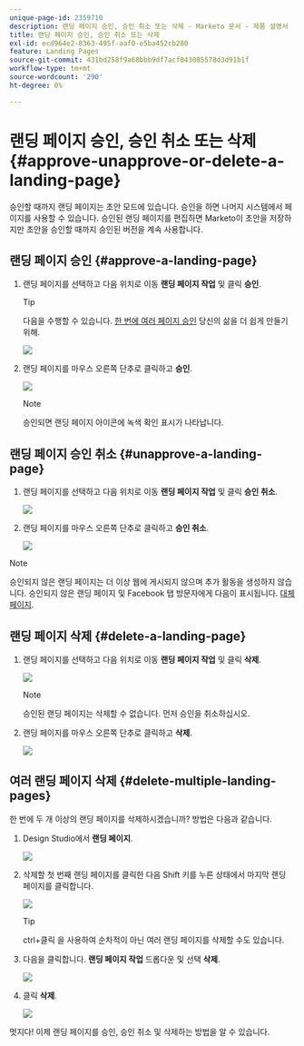 ```yaml
---
unique-page-id: 2359710
description: 랜딩 페이지 승인, 승인 취소 또는 삭제 - Marketo 문서 - 제품 설명서
title: 랜딩 페이지 승인, 승인 취소 또는 삭제
exl-id: ecd964e2-8363-495f-aaf0-e5ba452cb280
feature: Landing Pages
source-git-commit: 431bd258f9a68bbb9df7acf043085578d3d91b1f
workflow-type: tm+mt
source-wordcount: '290'
ht-degree: 0%

---
```


# 랜딩 페이지 승인, 승인 취소 또는 삭제 {#approve-unapprove-or-delete-a-landing-page}

승인할 때까지 랜딩 페이지는 초안 모드에 있습니다. 승인을 하면 나머지 시스템에서 페이지를 사용할 수 있습니다. 승인된 랜딩 페이지를 편집하면 Marketo이 초안을 저장하지만 초안을 승인할 때까지 승인된 버전을 계속 사용합니다.

## 랜딩 페이지 승인 {#approve-a-landing-page}

1. 랜딩 페이지를 선택하고 다음 위치로 이동 **랜딩 페이지 작업** 및 클릭 **승인**.

   >[!TIP]
   >
   >다음을 수행할 수 있습니다. [한 번에 여러 페이지 승인](/help/marketo/product-docs/demand-generation/landing-pages/landing-page-actions/approve-multiple-landing-pages-at-once.md) 당신의 삶을 더 쉽게 만들기 위해.

   ![](assets/image2014-9-16-15-3a28-3a22.png)

1. 랜딩 페이지를 마우스 오른쪽 단추로 클릭하고 **승인**.

   ![](assets/image2014-9-16-15-3a30-3a4.png)

   >[!NOTE]
   >
   >승인되면 랜딩 페이지 아이콘에 녹색 확인 표시가 나타납니다.

## 랜딩 페이지 승인 취소 {#unapprove-a-landing-page}

1. 랜딩 페이지를 선택하고 다음 위치로 이동 **랜딩 페이지 작업** 및 클릭 **승인 취소**.

   ![](assets/image2014-9-16-15-3a31-3a8.png)

1. 랜딩 페이지를 마우스 오른쪽 단추로 클릭하고 **승인 취소**.

   ![](assets/image2014-9-16-15-3a31-3a34.png)

>[!NOTE]
>
>승인되지 않은 랜딩 페이지는 더 이상 웹에 게시되지 않으며 추가 활동을 생성하지 않습니다. 승인되지 않은 랜딩 페이지 및 Facebook 탭 방문자에게 다음이 표시됩니다. [대체 페이지](/help/marketo/product-docs/administration/settings/set-a-fallback-page.md).

## 랜딩 페이지 삭제 {#delete-a-landing-page}

1. 랜딩 페이지를 선택하고 다음 위치로 이동 **랜딩 페이지 작업** 및 클릭 **삭제**.

   ![](assets/image2014-9-16-15-3a49-3a59.png)

   >[!NOTE]
   >
   >승인된 랜딩 페이지는 삭제할 수 없습니다. 먼저 승인을 취소하십시오.

1. 랜딩 페이지를 마우스 오른쪽 단추로 클릭하고 **삭제**.

   ![](assets/image2014-9-16-15-3a50-3a40.png)

## 여러 랜딩 페이지 삭제 {#delete-multiple-landing-pages}

한 번에 두 개 이상의 랜딩 페이지를 삭제하시겠습니까? 방법은 다음과 같습니다.

1. Design Studio에서 **랜딩 페이지**.

   ![](assets/one.png)

1. 삭제할 첫 번째 랜딩 페이지를 클릭한 다음 Shift 키를 누른 상태에서 마지막 랜딩 페이지를 클릭합니다.

   ![](assets/two.png)

   >[!TIP]
   >
   >ctrl+클릭 을 사용하여 순차적이 아닌 여러 랜딩 페이지를 삭제할 수도 있습니다.

1. 다음을 클릭합니다. **랜딩 페이지 작업** 드롭다운 및 선택 **삭제**.

   ![](assets/three.png)

1. 클릭 **삭제**.

   ![](assets/four.png)

멋지다! 이제 랜딩 페이지를 승인, 승인 취소 및 삭제하는 방법을 알 수 있습니다.
